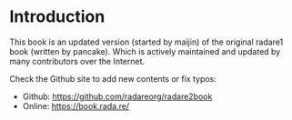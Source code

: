 # Introduction

This book is an updated version (started by maijin) of the original
radare1 book (written by pancake). Which is actively maintained and
updated by many contributors over the Internet.

Check the Github site to add new contents or fix typos:

* Github: https://github.com/radareorg/radare2book
* Online: https://book.rada.re/


